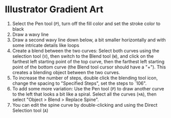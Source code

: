 # Illustrator Gradient Art

1. Select the Pen tool (`P`), turn off the fill color and set the stroke color to black
2. Draw a wavy line
3. Draw a second wavy line down below, a bit smaller horizontally and with some intricate details like loops
4. Create a blend between the two curves: Select both curves using the selection tool (`V`), then switch to the Blend tool (`W`), and click on the farthest left starting point of the top curve, then the farthest left starting point of the bottom curve (the Blend tool cursor should have a "+"). This creates a blending object between the two curves.
5. To increase the number of steps, double click the blending tool icon, change the spacing to "Specified Steps", set the steps to `106".
6. To add some more variation: Use the Pen tool (`P`) to draw another curve to the left that looks a bit like a spiral. Select all the curves (`⌘A`), then select "Object > Blend > Replace Spine".
7. You can edit the spine curve by double-clicking and using the Direct Selection tool (`A`)